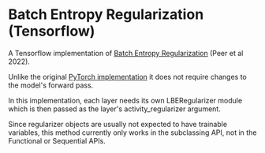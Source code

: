 # Batch Entropy Regularization (Tensorflow)

A Tensorflow implementation of [Batch Entropy Regularization](https://openreview.net/forum?id=LJohl5DnZf) (Peer et al 2022).

Unlike the original [PyTorch implementation](https://github.com/peerdavid/layerwise-batch-entropy) it does not require changes to the model's forward pass.

In this implementation, each layer needs its own LBERegularizer module which is then passed as the layer's activity_regularizer argument. 

Since regularizer objects are usually not expected to have trainable variables, this method currently only works in the subclassing API, 
not in the Functional or Sequential APIs.



